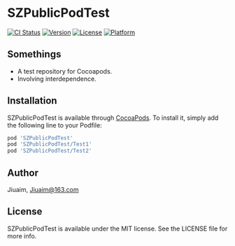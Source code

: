 # SZPublicPodTest

[![CI Status](https://travis-ci.org/ibireme/YYModel.svg?branch=master)](https://travis-ci.org/hsz/SZPublicPodTest)
[![Version](https://img.shields.io/cocoapods/v/SZPublicPodTest.svg?style=flat)](https://cocoapods.org/pods/SZPublicPodTest)
[![License](https://img.shields.io/cocoapods/l/SZPublicPodTest.svg?style=flat)](https://cocoapods.org/pods/SZPublicPodTest)
[![Platform](https://img.shields.io/cocoapods/p/SZPublicPodTest.svg?style=flat)](https://cocoapods.org/pods/SZPublicPodTest)

## Somethings

* A test repository for Cocoapods.
* Involving interdependence.

## Installation

SZPublicPodTest is available through [CocoaPods](https://cocoapods.org). To install
it, simply add the following line to your Podfile:

```ruby
pod 'SZPublicPodTest'
pod 'SZPublicPodTest/Test1'
pod 'SZPublicPodTest/Test2'
```

## Author

Jiuaim, Jiuaim@163.com

## License

SZPublicPodTest is available under the MIT license. See the LICENSE file for more info.
